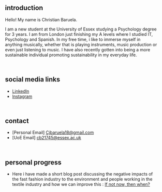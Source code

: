 ## introduction

Hello! My name is Christian Baruela. 

I am a new student at the University of Essex studying a Psychology degree for 3 years. I am from London just finishing my A levels where I studied IT, Psychology and Spanish. In my free time, i like to immerse myself in anything musically, whether that is playing instruments, music production or even just listening to music. I have also recently gotten into being a more sustainable individual promoting sustainability in my everyday life.

<br>

## social media links
- [LinkedIn](https://www.linkedin.com/in/christian-baruela-619273220/)
- [Instagram](https://www.instagram.com/createdbycjay/)

<br>

## contact
- [Personal Email] Cjbaruela18@gmail.com 
- [UoE Email] cb21745@essex.ac.uk

<br>

## personal progress
- Here i have made a short blog post discussing the negative impacts of the fast fashion industry to the environment and people working in the textile industry and how we can improve this : [If not now, then when?](sus.md) 






